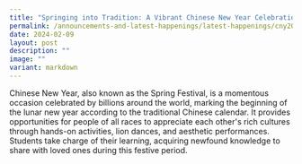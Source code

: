 ```yaml
---
title: "Springing into Tradition: A Vibrant Chinese New Year Celebration"
permalink: /announcements-and-latest-happenings/latest-happenings/cny2024/
date: 2024-02-09
layout: post
description: ""
image: ""
variant: markdown
---
```

Chinese New Year, also known as the Spring Festival, is a momentous occasion celebrated by billions around the world, marking the beginning of the lunar new year according to the traditional Chinese calendar. It provides opportunities for people of all races to appreciate each other's rich cultures through hands-on activities, lion dances, and aesthetic performances. Students take charge of their learning, acquiring newfound knowledge to share with loved ones during this festive period.

